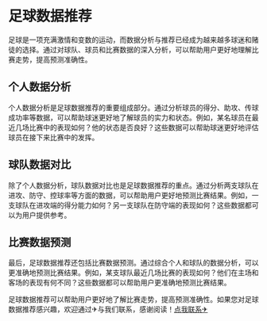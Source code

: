 # 足球数据推荐

足球是一项充满激情和变数的运动，而数据分析与推荐已经成为越来越多球迷和赌徒的选择。通过对球队、球员和比赛数据的深入分析，可以帮助用户更好地理解比赛走势，提高预测准确性。

## 个人数据分析

个人数据分析是足球数据推荐的重要组成部分。通过分析球员的得分、助攻、传球成功率等数据，可以帮助球迷更好地了解球员的实力和状态。例如，某名球员在最近几场比赛中的表现如何？他的状态是否良好？这些数据可以帮助球迷更好地评估球员在接下来比赛中的发挥。

## 球队数据对比

除了个人数据分析，球队数据对比也是足球数据推荐的重点。通过分析两支球队在进攻、防守、控球率等方面的数据，可以帮助用户更好地预测比赛结果。例如，一支球队在进攻端的得分能力如何？另一支球队在防守端的表现如何？这些数据都可以为用户提供参考。

## 比赛数据预测

最后，足球数据推荐还包括比赛数据预测。通过综合个人和球队的数据分析，可以更准确地预测比赛结果。例如，某支球队最近几场比赛的表现如何？他们在主场和客场的表现有何不同？这些数据都可以帮助用户更准确地预测比赛结果。

足球数据推荐可以帮助用户更好地了解比赛走势，提高预测准确性。如果您对足球数据推荐感兴趣，欢迎通过✈与我们联系，感谢阅读！[点我联系✈](https://ad.G208.com)
